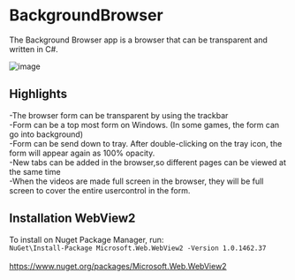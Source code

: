 # BackgroundBrowser

The Background Browser app is a browser that can be transparent and written in C#. 

![image](https://user-images.githubusercontent.com/4784108/210327600-bd1cb844-24f5-4f44-9b74-a6796311d17d.png)

## Highlights
-The browser form can be transparent by using the trackbar</br>
-Form can be a top most form on Windows. (In some games, the form can go into background)</br>
-Form can be send down to tray. After double-clicking on the tray icon, the form will appear again as 100% opacity.</br>
-New tabs can be added in the browser,so different pages can be viewed at the same time</br>
-When the videos are made full screen in the browser, they will be full screen to cover the entire usercontrol in the form.

## Installation WebView2
To install on Nuget Package Manager, run:</br>
`NuGet\Install-Package Microsoft.Web.WebView2 -Version 1.0.1462.37`
</br></br>
https://www.nuget.org/packages/Microsoft.Web.WebView2


